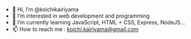 - 👋 Hi, I’m @koichikairiyama
- 👀 I’m interested in web development and programming 
- 🌱 I’m currently learning JavaScript, HTML + CSS, Express, NodeJS...
- 📫 How to reach me : koichi.kairiyama@gmail.com

<!---
koichikairiyama/koichikairiyama is a ✨ special ✨ repository because its `README.md` (this file) appears on your GitHub profile.
You can click the Preview link to take a look at your changes.
--->

